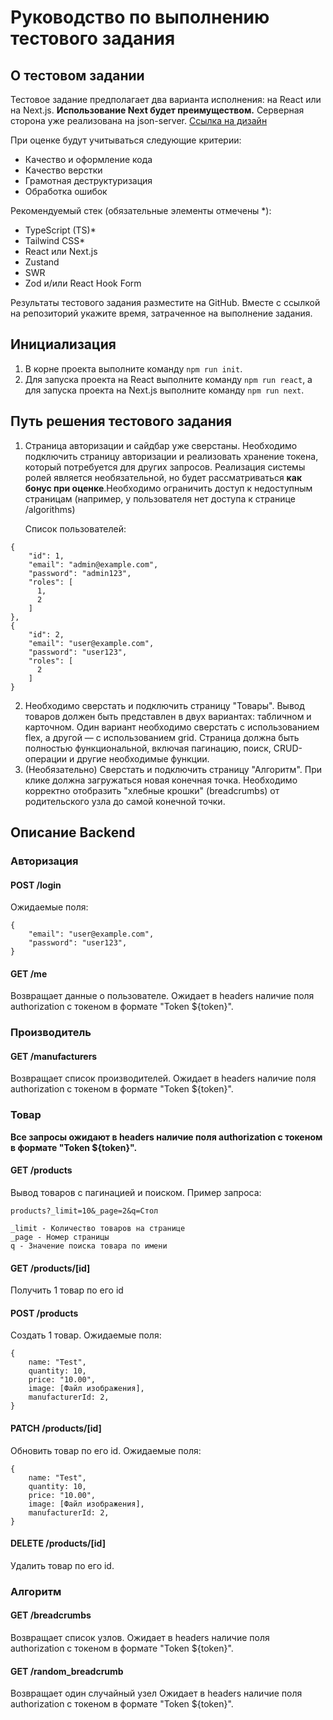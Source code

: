 # Руководство по выполнению тестового задания

## О тестовом задании

Тестовое задание предполагает два варианта исполнения: на React или на Next.js. **Использование Next будет преимуществом.** Серверная сторона уже реализована на json-server. [Ссылка на дизайн](https://www.figma.com/design/54wzMrgv4o8UHjCHmwvduJ/%D1%82%D0%B5%D1%81%D1%82%D0%BE%D0%B2%D0%BE%D0%B5?node-id=537-2&t=R8hzhBZFigV0nqZX-0)

При оценке будут учитываться следующие критерии:

- Качество и оформление кода
- Качество верстки
- Грамотная деструктуризация
- Обработка ошибок

Рекомендуемый стек (обязательные элементы отмечены \*):

- TypeScript (TS)\*
- Tailwind CSS\*
- React или Next.js
- Zustand
- SWR
- Zod и/или React Hook Form

Результаты тестового задания разместите на GitHub. Вместе с ссылкой на репозиторий укажите время, затраченное на выполнение задания.

## Инициализация

1. В корне проекта выполните команду `npm run init`.
2. Для запуска проекта на React выполните команду `npm run react`, а для запуска проекта на Next.js выполните команду `npm run next`.

## Путь решения тестового задания

1. Страница авторизации и сайдбар уже сверстаны. Необходимо подключить страницу авторизации и реализовать хранение токена, который потребуется для других запросов. Реализация системы ролей является необязательной, но будет рассматриваться **как бонус при оценке**.Необходимо ограничить доступ к недоступным страницам (например, у пользователя нет доступа к странице /algorithms)

   Список пользователей:

```
{
	"id": 1,
    "email": "admin@example.com",
    "password": "admin123",
    "roles": [
      1,
      2
    ]
},
{
    "id": 2,
    "email": "user@example.com",
    "password": "user123",
    "roles": [
      2
    ]
}
```

2. Необходимо сверстать и подключить страницу "Товары". Вывод товаров должен быть представлен в двух вариантах: табличном и карточном. Один вариант необходимо сверстать с использованием flex, а другой — с использованием grid. Страница должна быть полностью функциональной, включая пагинацию, поиск, CRUD-операции и другие необходимые функции.
3. (Необязательно) Сверстать и подключить страницу "Алгоритм". При клике должна загружаться новая конечная точка. Необходимо корректно отобразить "хлебные крошки" (breadcrumbs) от родительского узла до самой конечной точки.

## Описание Backend

### Авторизация

#### POST /login

Ожидаемые поля:

```
{
	"email": "user@example.com",
	"password": "user123",
}
```

#### GET /me

Возвращает данные о пользователе. Ожидает в headers наличие поля authorization с токеном в формате "Token ${token}".

### Производитель

#### GET /manufacturers

Возвращает список производителей. Ожидает в headers наличие поля authorization с токеном в формате "Token ${token}".

### Товар

**Все запросы ожидают в headers наличие поля authorization с токеном в формате "Token ${token}".**

#### GET /products

Вывод товаров с пагинацией и поиском. Пример запроса:

```
products?_limit=10&_page=2&q=Стол

_limit - Количество товаров на странице
_page - Номер страницы
q - Значение поиска товара по имени
```

#### GET /products/[id]

Получить 1 товар по его id

#### POST /products

Создать 1 товар. Ожидаемые поля:

```
{
    name: "Test",
    quantity: 10,
    price: "10.00",
    image: [Файл изображения],
    manufacturerId: 2,
}
```

#### PATCH /products/[id]

Обновить товар по его id. Ожидаемые поля:

```
{
    name: "Test",
    quantity: 10,
    price: "10.00",
    image: [Файл изображения],
    manufacturerId: 2,
}
```

#### DELETE /products/[id]

Удалить товар по его id.

### Алгоритм

#### GET /breadcrumbs

Возвращает список узлов. Ожидает в headers наличие поля authorization с токеном в формате "Token ${token}".

#### GET /random_breadcrumb

Возвращает один случайный узел Ожидает в headers наличие поля authorization с токеном в формате "Token ${token}".
